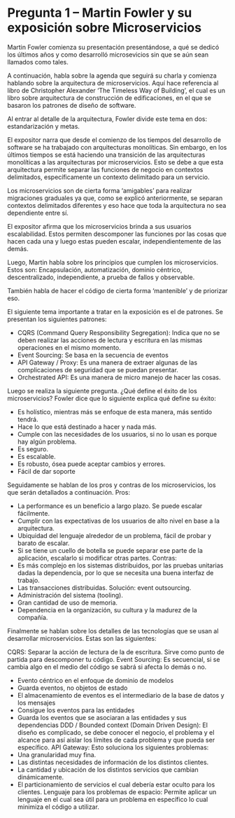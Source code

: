 <h1>Pregunta 1 – Martin Fowler y su exposición sobre Microservicios </h1>

Martin Fowler comienza su presentación presentándose, a qué se dedicó los últimos años y como desarrolló microsevicios sin que se aún sean llamados como tales.

A continuación, habla sobre la agenda que seguirá su charla y comienza hablando sobre la arquitectura de microservicios. Aquí hace referencia al libro de 	Christopher Alexander ‘The Timeless Way of Building’, el cual es un libro sobre arquitectura de construcción de edificaciones, en el que se basaron los patrones de diseño de software.

Al entrar al detalle de la arquitectura, Fowler divide este tema en dos: estandarización y metas.

El expositor narra que desde el comienzo de los tiempos del desarrollo de software se ha trabajado con arquitecturas monolíticas. Sin embargo, en los últimos tiempos se está haciendo una transición de las arquitecturas monolíticas a las arquitecturas por microservicios. Esto se debe a que esta arquitectura permite separar las funciones de negocio en contextos delimitados, específicamente un contexto delimitado para un servicio.

Los microservicios son de cierta forma ‘amigables’ para realizar migraciones graduales ya que, como se explicó anteriormente, se separan contextos delimitados diferentes y eso hace que toda la arquitectura no sea dependiente entre sí.

El expositor afirma que los microservicios brinda a sus usuarios escalabilidad. Estos permiten descomponer las funciones por las cosas que hacen cada una y luego estas pueden escalar, independientemente de las demás.

Luego, Martin habla sobre los principios que cumplen los microservicios. Estos son: Encapsulación, automatización, dominio céntrico, descentralizado, independiente, a prueba de fallos y observable.

También habla de hacer el código de cierta forma ‘mantenible’ y de priorizar eso.

El siguiente tema importante a tratar en la exposición es el de patrones. Se presentan los siguientes patrones:

- CQRS (Command Query Responsibility Segregation): Indica que no se deben realizar las acciones de lectura y escritura en las mismas operaciones en el mismo momento.
- Event Sourcing: Se basa en la secuencia de eventos
- API Gateway / Proxy: Es una manera de extraer algunas de las complicaciones de seguridad que se puedan presentar.	
- Orchestrated API: Es una manera de micro manejo de hacer las cosas.

Luego se realiza la siguiente pregunta. ¿Qué define el éxito de los microservicios? Fowler dice que lo siguiente explica qué define su éxito:
-	Es holístico, mientras más se enfoque de esta manera, más sentido tendrá.
-	Hace lo que está destinado a hacer y nada más.
-	Cumple con las necesidades de los usuarios, si no lo usan es porque hay algún problema.
-	Es seguro.
-	Es escalable.
-	Es robusto, ósea puede aceptar cambios y errores.
-	Fácil de dar soporte

Seguidamente se hablan de los pros y contras de los microservicios, los que serán detallados a continuación.
Pros:
-	La performance es un beneficio a largo plazo. Se puede escalar fácilmente.
-	Cumplir con las expectativas de los usuarios de alto nivel en base a la arquitectura.
-	Ubiquidad del lenguaje alrededor de un problema, fácil de probar y barato de escalar.
-	Si se tiene un cuello de botella se puede separar ese parte de la aplicación, escalarlo si modificar otras partes.
Contras:
-	Es más complejo en los sistemas distribuidos, por las pruebas unitarias dadas la dependencia, por lo que se necesita una buena interfaz de trabajo.
-	Las transacciones distribuidas. Solución: event outsourcing.
-	Administración del sistema (tooling).
-	Gran cantidad de uso de memoria.
-	Dependencia en la organización, su cultura y la madurez de la compañía.

Finalmente se hablan sobre los detalles de las tecnologías que se usan al desarrollar microservicios. Estas son las siguientes:

CQRS: Separar la acción de lectura de la de escritura. Sirve como punto de partida para descomponer tu código.
Event Sourcing: Es secuencial, si se cambia algo en el medio del código se sabrá si afecta lo demás o no.
 - Evento céntrico en el enfoque de dominio de modelos
 - Guarda eventos, no objetos de estado
 - El almacenamiento de eventos es el intermediario de la base de datos y los mensajes
 - Consigue los eventos para las entidades
 - Guarda los eventos que se asociaran a las entidades y sus dependencias
DDD / Bounded context (Domain Driven Design): El diseño es complicado, se debe conocer el negocio, el problema y el alcance para así aislar los límites de cada problema y que pueda ser específico.
API Gateway: Esto soluciona los siguientes problemas:
 - Una granularidad muy fina.
 - Las distintas necesidades de información de los distintos clientes.
 - La cantidad y ubicación de los distintos servicios que cambian dinámicamente.
 - El particionamiento de servicios el cual debería estar oculto para los clientes.
Lenguaje para los problemas de espacio: Permite aplicar un lenguaje en el cual sea útil para un problema en específico lo cual minimiza el código a utilizar.
